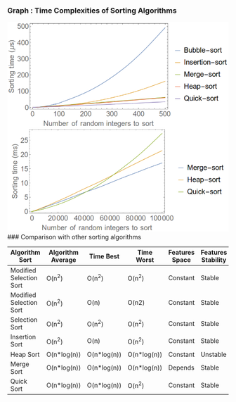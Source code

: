 ### Graph : Time Complexities of Sorting Algorithms
<img src="images/comparison.png"/>
### Comparison with other sorting algorithms
 	 	
|Algorithm Sort 	|Algorithm Average 	|Time Best 	|Time Worst 	|Features Space 	|Features Stability|
|-----------------------|-----------------------|---------------|---------------|-----------------------|------------------|
|Modified Selection Sort 	|O(n<sup>2</sup>)|O(n<sup>2</sup>)| 	O(n<sup>2</sup>)|Constant|Stable|
| Modified Selection Sort| O(n<sup>2</sup>)| O(n)| O(n2)|Constant 	 | Stable|
|Selection Sort |O(n<sup>2</sup>) |O(n<sup>2</sup>) |O(n<sup>2</sup>) |Constant 	 | Stable|
|Insertion Sort |O(n<sup>2</sup>) |O(n) |O(n<sup>2</sup>) | Constant 	|Stable |
|Heap Sort |O(n*log(n)) | O(n*log(n))| O(n*log(n))| Constant| Unstable|
| Merge Sort|O(n*log(n)) | O(n*log(n))| O(n*log(n)) 	| Depends|Stable |
| Quick Sort| O(n*log(n))|O(n*log(n)) |O(n<sup>2</sup>) | Constant 	| Stable|

